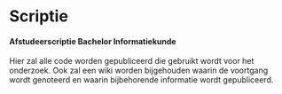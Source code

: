 # Scriptie
#### Afstudeerscriptie Bachelor Informatiekunde

Hier zal alle code worden gepubliceerd die gebruikt wordt voor het onderzoek. Ook zal een wiki worden bijgehouden waarin de voortgang wordt genoteerd en waarin bijbehorende informatie wordt gepubliceerd.
